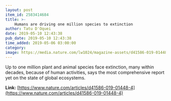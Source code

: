 ```yaml
---
layout: post
item_id: 2583414684
title: >-
    Humans are driving one million species to extinction
author: Tatu D'Oquei
date: 2019-05-10 12:43:38
pub_date: 2019-05-10 12:43:38
time_added: 2019-05-06 03:00:00
category: 
image: https://media.nature.com/lw1024/magazine-assets/d41586-019-01448-4/d41586-019-01448-4_16691156.jpg
---
```


Up to one million plant and animal species face extinction, many within decades, because of human activities, says the most comprehensive report yet on the state of global ecosystems.

**Link:** [https://www.nature.com/articles/d41586-019-01448-4](https://www.nature.com/articles/d41586-019-01448-4)

